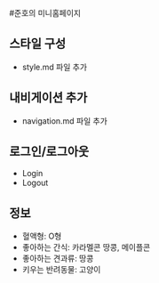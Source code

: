 #준호의 미니홈페이지

## 스타일 구성

- style.md 파일 추가

## 내비게이션 추가

- navigation.md 파일 추가

## 로그인/로그아웃

- Login
- Logout

## 정보

- 혈액형: O형
- 좋아하는 간식: 카라멜콘 땅콩, 메이플콘
- 좋아하는 견과류: 땅콩
- 키우는 반려동물: 고양이
